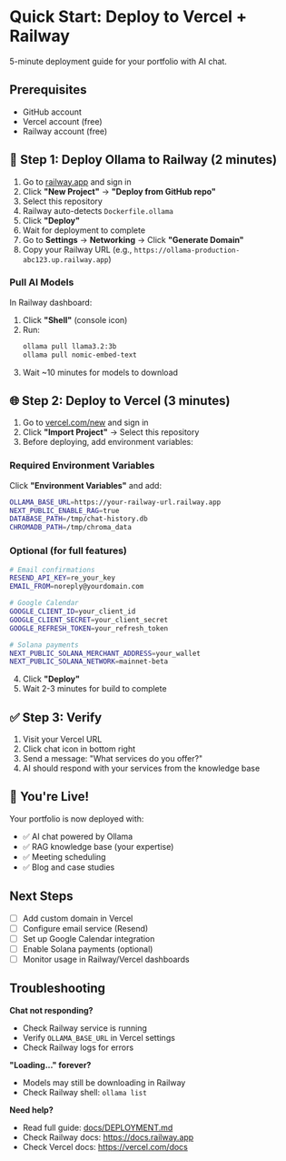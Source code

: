 # Quick Start: Deploy to Vercel + Railway

5-minute deployment guide for your portfolio with AI chat.

## Prerequisites

- GitHub account
- Vercel account (free)
- Railway account (free)

## 🚀 Step 1: Deploy Ollama to Railway (2 minutes)

1. Go to [railway.app](https://railway.app) and sign in
2. Click **"New Project"** → **"Deploy from GitHub repo"**
3. Select this repository
4. Railway auto-detects `Dockerfile.ollama`
5. Click **"Deploy"**
6. Wait for deployment to complete
7. Go to **Settings** → **Networking** → Click **"Generate Domain"**
8. Copy your Railway URL (e.g., `https://ollama-production-abc123.up.railway.app`)

### Pull AI Models

In Railway dashboard:
1. Click **"Shell"** (console icon)
2. Run:
   ```bash
   ollama pull llama3.2:3b
   ollama pull nomic-embed-text
   ```
3. Wait ~10 minutes for models to download

## 🌐 Step 2: Deploy to Vercel (3 minutes)

1. Go to [vercel.com/new](https://vercel.com/new) and sign in
2. Click **"Import Project"** → Select this repository
3. Before deploying, add environment variables:

### Required Environment Variables

Click **"Environment Variables"** and add:

```bash
OLLAMA_BASE_URL=https://your-railway-url.railway.app
NEXT_PUBLIC_ENABLE_RAG=true
DATABASE_PATH=/tmp/chat-history.db
CHROMADB_PATH=/tmp/chroma_data
```

### Optional (for full features)

```bash
# Email confirmations
RESEND_API_KEY=re_your_key
EMAIL_FROM=noreply@yourdomain.com

# Google Calendar
GOOGLE_CLIENT_ID=your_client_id
GOOGLE_CLIENT_SECRET=your_client_secret
GOOGLE_REFRESH_TOKEN=your_refresh_token

# Solana payments
NEXT_PUBLIC_SOLANA_MERCHANT_ADDRESS=your_wallet
NEXT_PUBLIC_SOLANA_NETWORK=mainnet-beta
```

4. Click **"Deploy"**
5. Wait 2-3 minutes for build to complete

## ✅ Step 3: Verify

1. Visit your Vercel URL
2. Click chat icon in bottom right
3. Send a message: "What services do you offer?"
4. AI should respond with your services from the knowledge base

## 🎉 You're Live!

Your portfolio is now deployed with:
- ✅ AI chat powered by Ollama
- ✅ RAG knowledge base (your expertise)
- ✅ Meeting scheduling
- ✅ Blog and case studies

## Next Steps

- [ ] Add custom domain in Vercel
- [ ] Configure email service (Resend)
- [ ] Set up Google Calendar integration
- [ ] Enable Solana payments (optional)
- [ ] Monitor usage in Railway/Vercel dashboards

## Troubleshooting

**Chat not responding?**
- Check Railway service is running
- Verify `OLLAMA_BASE_URL` in Vercel settings
- Check Railway logs for errors

**"Loading..." forever?**
- Models may still be downloading in Railway
- Check Railway shell: `ollama list`

**Need help?**
- Read full guide: [docs/DEPLOYMENT.md](./DEPLOYMENT.md)
- Check Railway docs: https://docs.railway.app
- Check Vercel docs: https://vercel.com/docs
